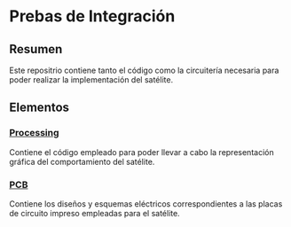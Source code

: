 # Prebas de Integración

## Resumen

Este repositrio contiene tanto el código como la circuitería necesaria para poder realizar la implementación del satélite.

## Elementos

### [Processing](processing/)

Contiene el código empleado para poder llevar a cabo la representación gráfica del comportamiento del satélite.

### [PCB](pcb/)

Contiene los diseños y esquemas eléctricos correspondientes a las placas de circuito impreso empleadas para el satélite.
